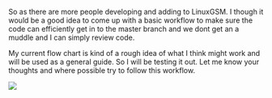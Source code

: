 So as there are more people developing and adding to LinuxGSM. I though it would be a good idea to come up with a basic workflow to make sure the code can efficiently get in to the master branch and we dont get an a muddle and I can simply review code.

My current flow chart is kind of a rough idea of what I think might work and will be used as a general guide. So I will be testing it out. Let me know your thoughts and where possible try to follow this workflow.


![](http://i.imgur.com/5Gw6kcb.jpg)